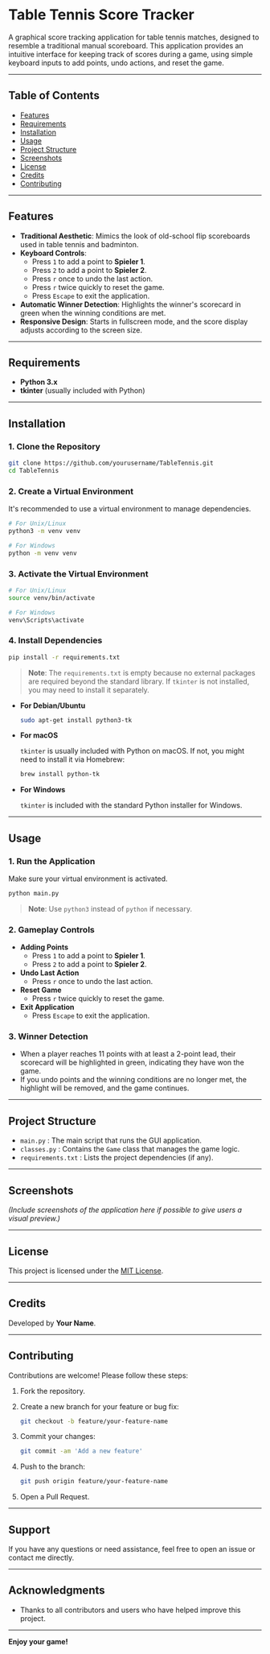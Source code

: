 # Table Tennis Score Tracker

A graphical score tracking application for table tennis matches, designed to resemble a traditional manual scoreboard. This application provides an intuitive interface for keeping track of scores during a game, using simple keyboard inputs to add points, undo actions, and reset the game.

---

## Table of Contents

- [Features](#features)
- [Requirements](#requirements)
- [Installation](#installation)
- [Usage](#usage)
- [Project Structure](#project-structure)
- [Screenshots](#screenshots)
- [License](#license)
- [Credits](#credits)
- [Contributing](#contributing)

---

## Features

- **Traditional Aesthetic**: Mimics the look of old-school flip scoreboards used in table tennis and badminton.
- **Keyboard Controls**:
  - Press `1` to add a point to **Spieler 1**.
  - Press `2` to add a point to **Spieler 2**.
  - Press `r` once to undo the last action.
  - Press `r` twice quickly to reset the game.
  - Press `Escape` to exit the application.
- **Automatic Winner Detection**: Highlights the winner's scorecard in green when the winning conditions are met.
- **Responsive Design**: Starts in fullscreen mode, and the score display adjusts according to the screen size.

---

## Requirements

- **Python 3.x**
- **tkinter** (usually included with Python)

---

## Installation

### 1. Clone the Repository

```bash
git clone https://github.com/yourusername/TableTennis.git
cd TableTennis
```

### 2. Create a Virtual Environment

It's recommended to use a virtual environment to manage dependencies.

```bash
# For Unix/Linux
python3 -m venv venv

# For Windows
python -m venv venv
```

### 3. Activate the Virtual Environment

```bash
# For Unix/Linux
source venv/bin/activate

# For Windows
venv\Scripts\activate
```

### 4. Install Dependencies

```bash
pip install -r requirements.txt
```

> **Note**: The `requirements.txt` is empty because no external packages are required beyond the standard library. If `tkinter` is not installed, you may need to install it separately.

- **For Debian/Ubuntu**

  ```bash
  sudo apt-get install python3-tk
  ```

- **For macOS**

  `tkinter` is usually included with Python on macOS. If not, you might need to install it via Homebrew:

  ```bash
  brew install python-tk
  ```

- **For Windows**

  `tkinter` is included with the standard Python installer for Windows.

---

## Usage

### 1. Run the Application

Make sure your virtual environment is activated.

```bash
python main.py
```

> **Note**: Use `python3` instead of `python` if necessary.

### 2. Gameplay Controls

- **Adding Points**
  - Press `1` to add a point to **Spieler 1**.
  - Press `2` to add a point to **Spieler 2**.
- **Undo Last Action**
  - Press `r` once to undo the last action.
- **Reset Game**
  - Press `r` twice quickly to reset the game.
- **Exit Application**
  - Press `Escape` to exit the application.

### 3. Winner Detection

- When a player reaches 11 points with at least a 2-point lead, their scorecard will be highlighted in green, indicating they have won the game.
- If you undo points and the winning conditions are no longer met, the highlight will be removed, and the game continues.

---

## Project Structure

- `main.py` : The main script that runs the GUI application.
- `classes.py` : Contains the `Game` class that manages the game logic.
- `requirements.txt` : Lists the project dependencies (if any).

---

## Screenshots

*(Include screenshots of the application here if possible to give users a visual preview.)*

---

## License

This project is licensed under the [MIT License](LICENSE).

---

## Credits

Developed by **Your Name**.

---

## Contributing

Contributions are welcome! Please follow these steps:

1. Fork the repository.
2. Create a new branch for your feature or bug fix:

   ```bash
   git checkout -b feature/your-feature-name
   ```

3. Commit your changes:

   ```bash
   git commit -am 'Add a new feature'
   ```

4. Push to the branch:

   ```bash
   git push origin feature/your-feature-name
   ```

5. Open a Pull Request.

---

## Support

If you have any questions or need assistance, feel free to open an issue or contact me directly.

---

## Acknowledgments

- Thanks to all contributors and users who have helped improve this project.

---

**Enjoy your game!**